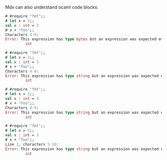 Mdx can also understand ocaml code blocks:

```ocaml version=4.02
# #require "fmt";;
# let x = 3;;
val x : int = 3
# x + "foo";;
Characters 4-9:
Error: This expression has type bytes but an expression was expected of type
         int
```

```ocaml version=4.06
# #require "fmt";;
# let x = 3;;
val x : int = 3
# x + "foo";;
Characters 4-9:
Error: This expression has type string but an expression was expected of type
         int
```

```ocaml version=4.07
# #require "fmt";;
# let x = 3;;
val x : int = 3
# x + "foo";;
Characters 4-9:
Error: This expression has type string but an expression was expected of type
         int
```

```ocaml version>=4.08
# #require "fmt";;
# let x = 3;;
val x : int = 3
# x + "foo";;
Line 1, characters 5-10:
Error: This expression has type string but an expression was expected of type
         int
```
